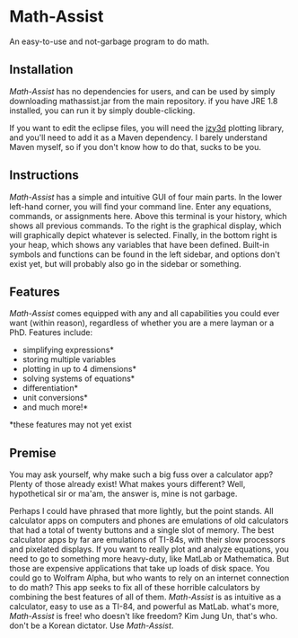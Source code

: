 # Math-Assist
An easy-to-use and not-garbage program to do math.

## Installation
_Math-Assist_ has no dependencies for users, and can be used by simply downloading mathassist.jar from the main repository. if you have JRE 1.8 installed, you can run it by simply double-clicking.

If you want to edit the eclipse files, you will need the [jzy3d](https://github.com/jzy3d/jzy3d-api) plotting library, and you'll need to add it as a Maven dependency. I barely understand Maven myself, so if you don't know how to do that, sucks to be you.

## Instructions
_Math-Assist_ has a simple and intuitive GUI of four main parts. In the lower left-hand corner, you will find your command line. Enter any equations, commands, or assignments here. Above this terminal is your history, which shows all previous commands. To the right is the graphical display, which will graphically depict whatever is selected. Finally, in the bottom right is your heap, which shows any variables that have been defined. Built-in symbols and functions can be found in the left sidebar, and options don't exist yet, but will probably also go in the sidebar or something.

## Features
_Math-Assist_ comes equipped with any and all capabilities you could ever want (within reason), regardless of whether you are a mere layman or a PhD. Features include:
  - simplifying expressions*
  - storing multiple variables
  - plotting in up to 4 dimensions*
  - solving systems of equations*
  - differentiation*
  - unit conversions*
  - and much more!*
  
*these features may not yet exist

## Premise
You may ask yourself, why make such a big fuss over a calculator app? Plenty of those already exist! What makes yours different?
Well, hypothetical sir or ma'am, the answer is, mine is not garbage.

Perhaps I could have phrased that more lightly, but the point stands. All calculator apps on computers and phones are emulations of old calculators that had a total of twenty buttons and a single slot of memory. The best calculator apps by far are emulations of TI-84s, with their slow processors and pixelated displays. If you want to really plot and analyze equations, you need to go to something more heavy-duty, like MatLab or Mathematica. But those are expensive applications that take up loads of disk space. You could go to Wolfram Alpha, but who wants to rely on an internet connection to do math? This app seeks to fix all of these horrible calculators by combining the best features of all of them. _Math-Assist_ is as intuitive as a calculator, easy to use as a TI-84, and powerful as MatLab. what's more, _Math-Assist_ is free! who doesn't like freedom? Kim Jung Un, that's who. don't be a Korean dictator. Use _Math-Assist_.
